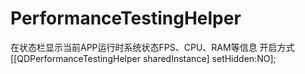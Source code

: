 # PerformanceTestingHelper
在状态栏显示当前APP运行时系统状态FPS、CPU、RAM等信息
开启方式
[[QDPerformanceTestingHelper sharedInstance] setHidden:NO];
